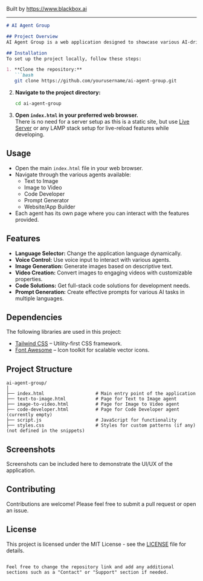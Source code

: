 
Built by https://www.blackbox.ai

---

```markdown
# AI Agent Group

## Project Overview
AI Agent Group is a web application designed to showcase various AI-driven agents that assist users in various creative tasks. The application includes features such as image generation from text captions, transforming images into videos, code generation for development projects, and more. The goal is to enhance productivity and creativity through the power of AI.

## Installation
To set up the project locally, follow these steps:

1. **Clone the repository:**
   ```bash
   git clone https://github.com/yourusername/ai-agent-group.git
   ```

2. **Navigate to the project directory:**
   ```bash
   cd ai-agent-group
   ```

3. **Open `index.html` in your preferred web browser.**  
   There is no need for a server setup as this is a static site, but use [Live Server](https://marketplace.visualstudio.com/items?itemName=ritwickdey.LiveServer) or any LAMP stack setup for live-reload features while developing.

## Usage
- Open the main `index.html` file in your web browser.
- Navigate through the various agents available: 
  - Text to Image
  - Image to Video
  - Code Developer
  - Prompt Generator
  - Website/App Builder
- Each agent has its own page where you can interact with the features provided.

## Features
- **Language Selector:** Change the application language dynamically.
- **Voice Control:** Use voice input to interact with various agents.
- **Image Generation:** Generate images based on descriptive text.
- **Video Creation:** Convert images to engaging videos with customizable properties.
- **Code Solutions:** Get full-stack code solutions for development needs.
- **Prompt Generation:** Create effective prompts for various AI tasks in multiple languages.

## Dependencies
The following libraries are used in this project:

- [Tailwind CSS](https://tailwindcss.com/) – Utility-first CSS framework.
- [Font Awesome](https://fontawesome.com/) – Icon toolkit for scalable vector icons.

## Project Structure
```
ai-agent-group/
│
├── index.html                   # Main entry point of the application
├── text-to-image.html           # Page for Text to Image agent
├── image-to-video.html          # Page for Image to Video agent
├── code-developer.html          # Page for Code Developer agent (currently empty)
├── script.js                    # JavaScript for functionality
├── styles.css                   # Styles for custom patterns (if any) (not defined in the snippets)
```

## Screenshots
Screenshots can be included here to demonstrate the UI/UX of the application.

## Contributing
Contributions are welcome! Please feel free to submit a pull request or open an issue.

## License
This project is licensed under the MIT License - see the [LICENSE](LICENSE) file for details.
```

Feel free to change the repository link and add any additional sections such as a "Contact" or "Support" section if needed.